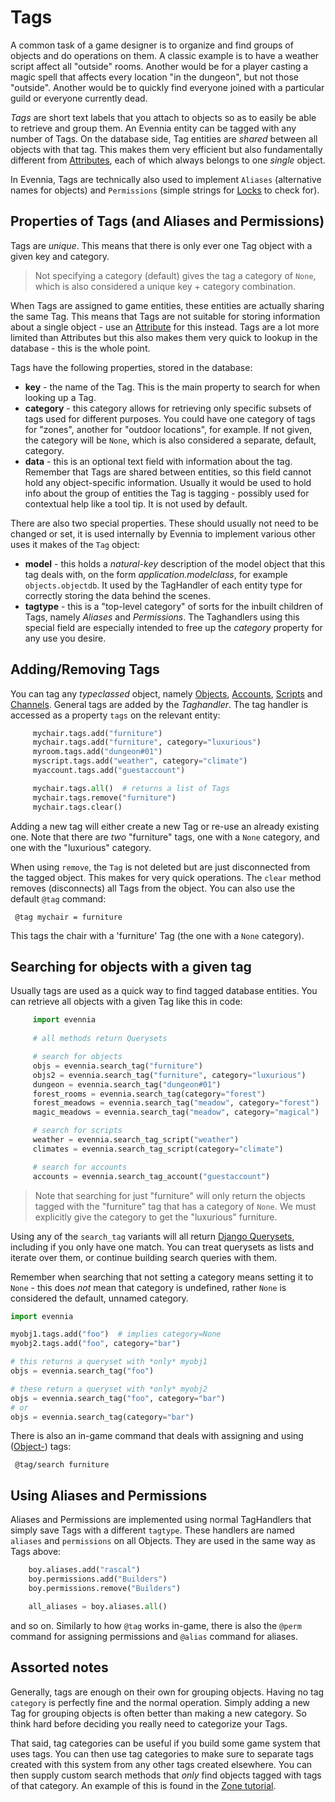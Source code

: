 # Tags


A common task of a game designer is to organize and find groups of objects and do operations on
them. A classic example is to have a weather script affect all "outside" rooms. Another would be for
a player casting a magic spell that affects every location "in the dungeon", but not those
"outside". Another would be to quickly find everyone joined with a particular guild or everyone
currently dead.

*Tags* are short text labels that you attach to objects so as to easily be able to retrieve and
group them. An Evennia entity can be tagged with any number of Tags. On the database side, Tag
entities are *shared* between all objects with that tag. This makes them very efficient but also
fundamentally different from [Attributes](Attributes), each of which always belongs to one *single*
object.

In Evennia, Tags are technically also used to implement `Aliases` (alternative names for objects)
and `Permissions` (simple strings for [Locks](Locks) to check for).


## Properties of Tags (and Aliases and Permissions)

Tags are *unique*. This means that there is only ever one Tag object with a given key and category.

> Not specifying a category (default) gives the tag a category of `None`, which is also considered a
unique key + category combination.

When Tags are assigned to game entities, these entities are actually sharing the same Tag. This
means that Tags are not suitable for storing information about a single object - use an
[Attribute](Attributes) for this instead. Tags are a lot more limited than Attributes but this also
makes them very quick to lookup in the database - this is the whole point.

Tags have the following properties, stored in the database:

- **key** - the name of the Tag. This is the main property to search for when looking up a Tag.
- **category** - this category allows for retrieving only specific subsets of tags used for
different purposes. You could have one category of tags for "zones", another for "outdoor
locations", for example. If not given, the category will be `None`, which is also considered a
separate, default, category.
- **data** - this is an optional text field with information about the tag. Remember that Tags are
shared between entities, so this field cannot hold any object-specific information. Usually it would
be used to hold info about the group of entities the Tag is tagging - possibly used for contextual
help like a tool tip. It is not used by default.

There are also two special properties. These should usually not need to be changed or set, it is
used internally by Evennia to implement various other uses it makes of the `Tag` object:
- **model** - this holds a *natural-key* description of the model object that this tag deals with,
on the form *application.modelclass*, for example `objects.objectdb`. It used by the TagHandler of
each entity type for correctly storing the data behind the  scenes.
- **tagtype** - this is a "top-level category" of sorts for the inbuilt children of Tags, namely
*Aliases* and *Permissions*. The Taghandlers using this special field are especially intended to
free up the *category* property for any use you desire.

## Adding/Removing Tags

You can tag any *typeclassed* object, namely [Objects](Objects), [Accounts](Accounts),
[Scripts](Scripts) and [Channels](Communications). General tags are added by the *Taghandler*.  The
tag handler is accessed as a property `tags` on the relevant entity:

```python
     mychair.tags.add("furniture")
     mychair.tags.add("furniture", category="luxurious")
     myroom.tags.add("dungeon#01")
     myscript.tags.add("weather", category="climate")
     myaccount.tags.add("guestaccount")

     mychair.tags.all()  # returns a list of Tags
     mychair.tags.remove("furniture") 
     mychair.tags.clear()    
```

Adding a new tag will either create a new Tag or re-use an already existing one. Note that there are
_two_ "furniture" tags, one with a `None` category, and one with the "luxurious" category.

When using `remove`, the `Tag` is not deleted but are just disconnected from the tagged object. This
makes for very quick operations. The `clear` method removes (disconnects) all Tags from the object.
You can also use the default `@tag` command:

     @tag mychair = furniture

This tags the chair with a 'furniture' Tag (the one with a `None` category). 

## Searching for objects with a given tag

Usually tags are used as a quick way to find tagged database entities. You can retrieve all objects
with a given Tag like this in code:

```python
     import evennia
     
     # all methods return Querysets

     # search for objects 
     objs = evennia.search_tag("furniture")
     objs2 = evennia.search_tag("furniture", category="luxurious")
     dungeon = evennia.search_tag("dungeon#01")
     forest_rooms = evennia.search_tag(category="forest") 
     forest_meadows = evennia.search_tag("meadow", category="forest")
     magic_meadows = evennia.search_tag("meadow", category="magical")

     # search for scripts
     weather = evennia.search_tag_script("weather")
     climates = evennia.search_tag_script(category="climate")

     # search for accounts
     accounts = evennia.search_tag_account("guestaccount")          
```

> Note that searching for just "furniture" will only return the objects tagged with the "furniture"
tag that
has a category of `None`. We must explicitly give the category to get the "luxurious" furniture. 

Using any of the `search_tag` variants will all return [Django
Querysets](https://docs.djangoproject.com/en/2.1/ref/models/querysets/), including if you only have
one match. You can treat querysets as lists and iterate over them, or continue building search
queries with them.

Remember when searching that not setting a category means setting it to `None` - this does *not*
mean that category is undefined, rather `None` is considered the default, unnamed category.

```python
import evennia 

myobj1.tags.add("foo")  # implies category=None
myobj2.tags.add("foo", category="bar")

# this returns a queryset with *only* myobj1 
objs = evennia.search_tag("foo")

# these return a queryset with *only* myobj2
objs = evennia.search_tag("foo", category="bar")
# or
objs = evennia.search_tag(category="bar")

```



There is also an in-game command that deals with assigning and using ([Object-](Objects)) tags:

     @tag/search furniture

## Using Aliases and Permissions

Aliases and Permissions are implemented using normal TagHandlers that simply save Tags with a
different `tagtype`. These handlers are named `aliases` and `permissions` on all Objects. They are
used in the same way as Tags above:

```python
    boy.aliases.add("rascal")
    boy.permissions.add("Builders")
    boy.permissions.remove("Builders")

    all_aliases = boy.aliases.all()
```

and so on. Similarly to how `@tag` works in-game, there is also the `@perm` command for assigning
permissions and `@alias` command for aliases.

## Assorted notes

Generally, tags are enough on their own for grouping objects. Having no tag `category` is perfectly
fine and the normal operation. Simply adding a new Tag for grouping objects is often better than
making a new category. So think hard before deciding you really need to categorize your Tags.

That said, tag categories can be useful if you build some game system that uses tags. You can then
use tag categories to make sure to separate tags created with this system from any other tags
created elsewhere. You can then supply custom search methods that *only* find objects tagged with
tags of that category. An example of this
is found in the [Zone tutorial](../Concept/Zones). 